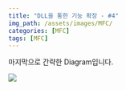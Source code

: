 ```yaml
---
title: "DLL을 통한 기능 확장 - #4"
img_path: /assets/images/MFC/
categories: [MFC]
tags: [MFC]
---
```


마지막으로 간략한 Diagram입니다.

![](2006-07-12-1.gif)
